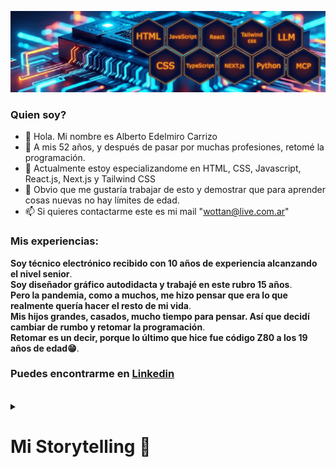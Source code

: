 ![mi imagen](/Linkedin-2025-hexagonos.jpg)

### Quien soy?

- 👋 Hola. Mi nombre es Alberto Edelmiro Carrizo
- 👀 A mis 52 años, y después de pasar por muchas profesiones, retomé la programación.
- 🌱 Actualmente estoy especializandome en HTML, CSS, Javascript, React.js, Next.js y Tailwind CSS
- 💞️ Obvio que me gustaría trabajar de esto y demostrar que para aprender cosas nuevas no hay límites de edad.
- 📫 Si quieres contactarme este es mi mail "wottan@live.com.ar"

### Mis experiencias:

**Soy técnico electrónico recibido con 10 años de experiencia alcanzando el nivel senior**.  
**Soy diseñador gráfico autodidacta y trabajé en este rubro 15 años**.  
**Pero la pandemia, como a muchos, me hizo pensar que era lo que realmente quería hacer el resto de mi vida**.  
**Mis hijos grandes, casados, mucho tiempo para pensar. Así que decidí cambiar de rumbo y retomar la programación**.  
**Retomar es un decir, porque lo último que hice fue código Z80 a los 19 años de edad😁**.  

### Puedes encontrarme en [Linkedin](https://www.linkedin.com/in/alberto-edelmiro-carrizo-7639a186/)  
<br>
<details>
<summary><h1>Mi Storytelling 📜</h1></summary>

### 🔧 De una TK85 a Next.js: mi historia con la tecnología

En 1984 no había internet, ni YouTube. Tenía menos de 13 años y me fascinaban las computadoras. Con una beca por buenas notas me compré mi primera: una TK85. Venía con un manual para tipear programas línea por línea. Más adelante, con una Commodore 64C y un manual de Z80, escribía código en direcciones de memoria porque no tenía ensamblador... así que me hice uno.

Me recibí de técnico electrónico, trabajé en Alcatel-Lucent como técnico senior, me compré una 486XT. Luego vino la vida: casarme, hijos, hiperinflación, desempleo, construcción de mi casa a pulmón. Y aunque la tecnología quedó en pausa, seguí creando: hice diseño 3D, participé en concursos de animación, trabajé 15 años en diseño digital hasta que me sentí estancado.

En 2021 fundamos UmamiVeg con mi familia. Y hace dos años retomé la programación. Aprendí Next.js, Tailwind, Supabase. Desarrollé un CMS propio, una app para restaurantes con menú digital, y sigo creando cosas todos los días.

Hoy sé que mi motor es la creatividad, la tecnología y el amor por aprender cosas nuevas y difíciles.

👉 Si estás buscando a alguien que no solo sabe, sino que ama lo que hace y no se rinde fácil, me encantaría conectar.

🔹 Eficiencia: No busca soluciones complicadas, sino las más efectivas.  

🔹 Pasión: Desde la cocina hasta el código, cada proyecto lleva su sello.  

El camino sigue abierto, y su próximo gran proyecto está a la vuelta de la esquina.
</details>

